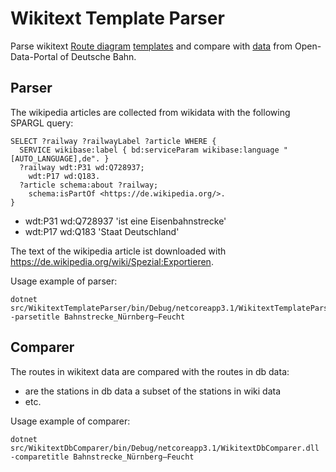 # Wikitext Template Parser

Parse wikitext [Route diagram](https://de.wikipedia.org/wiki/Wikipedia:Formatvorlage_Bahnstrecke) [templates](https://www.mediawiki.org/wiki/Help:Templates) and compare with [data](https://data.deutschebahn.com/dataset/geo-betriebsstelle) from Open-Data-Portal of Deutsche Bahn.

## Parser

The wikipedia articles are collected from wikidata with the following SPARGL query:

```
SELECT ?railway ?railwayLabel ?article WHERE {
  SERVICE wikibase:label { bd:serviceParam wikibase:language "[AUTO_LANGUAGE],de". }
  ?railway wdt:P31 wd:Q728937;
    wdt:P17 wd:Q183.
  ?article schema:about ?railway;
    schema:isPartOf <https://de.wikipedia.org/>.
}
```
* wdt:P31 wd:Q728937 'ist eine Eisenbahnstrecke'
* wdt:P17 wd:Q183 'Staat Deutschland'

The text of the wikipedia article ist downloaded with https://de.wikipedia.org/wiki/Spezial:Exportieren.

Usage example of parser:

```
dotnet src/WikitextTemplateParser/bin/Debug/netcoreapp3.1/WikitextTemplateParser.dll -parsetitle Bahnstrecke_Nürnberg–Feucht
```

## Comparer

The routes in wikitext data are compared with the routes in db data:

* are the stations in db data a subset of the stations in wiki data
* etc.

Usage example of comparer:

```
dotnet src/WikitextDbComparer/bin/Debug/netcoreapp3.1/WikitextDbComparer.dll -comparetitle Bahnstrecke_Nürnberg–Feucht
```